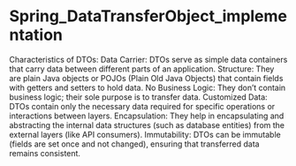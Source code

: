 # Spring_DataTransferObject_implementation

Characteristics of DTOs:
Data Carrier: DTOs serve as simple data containers that carry data between different parts of an application.
Structure: They are plain Java objects or POJOs (Plain Old Java Objects) that contain fields with getters and setters to hold data.
No Business Logic: They don’t contain business logic; their sole purpose is to transfer data.
Customized Data: DTOs contain only the necessary data required for specific operations or interactions between layers.
Encapsulation: They help in encapsulating and abstracting the internal data structures (such as database entities) from the external layers (like API consumers).
Immutability: DTOs can be immutable (fields are set once and not changed), ensuring that transferred data remains consistent.
